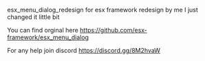 esx_menu_dialog_redesign for esx framework redesign by me I just changed it little bit

You can find orginal here https://github.com/esx-framework/esx_menu_dialog

For any help join discord https://discord.gg/8M2hvaW


